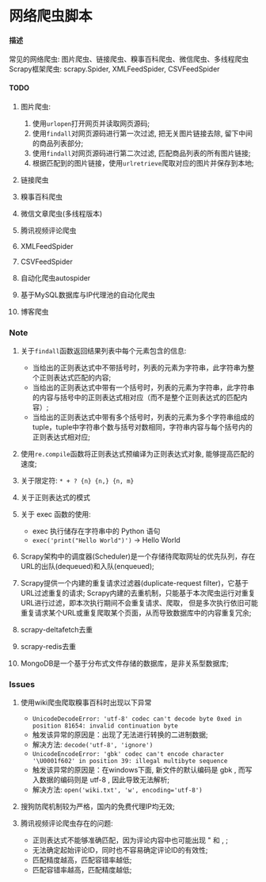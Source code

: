 # 网络爬虫脚本

#### 描述
常见的网络爬虫: 图片爬虫、链接爬虫、糗事百科爬虫、微信爬虫、多线程爬虫
Scrapy框架爬虫: scrapy.Spider, XMLFeedSpider, CSVFeedSpider

#### TODO

1. 图片爬虫:
   1. 使用`urlopen`打开网页并读取网页源码;
   2. 使用`findall`对网页源码进行第一次过滤, 把无关图片链接去除, 留下中间的商品列表部分;
   3. 使用`findall`对网页源码进行第二次过滤, 匹配商品列表的所有图片链接;
   4. 根据匹配到的图片链接，使用`urlretrieve`爬取对应的图片并保存到本地;

2. 链接爬虫

3. 糗事百科爬虫

4. 微信文章爬虫(多线程版本)

5. 腾讯视频评论爬虫

6. XMLFeedSpider

7. CSVFeedSpider

8. 自动化爬虫autospider

9. 基于MySQL数据库与IP代理池的自动化爬虫

10. 博客爬虫

### Note

1. 关于`findall`函数返回结果列表中每个元素包含的信息:
   - 当给出的正则表达式中不带括号时，列表的元素为字符串，此字符串为整个正则表达式匹配的内容;
   - 当给出的正则表达式中带有一个括号时，列表的元素为字符串，此字符串的内容与括号中的正则表达式相对应（而不是整个正则表达式的匹配内容）;
   - 当给出的正则表达式中带有多个括号时，列表的元素为多个字符串组成的tuple，tuple中字符串个数与括号对数相同，字符串内容与每个括号内的正则表达式相对应;

2. 使用`re.compile`函数将正则表达式预编译为正则表达式对象, 能够提高匹配的速度;

3. 关于限定符: `* + ? {n} {n,} {n, m}`

4. 关于正则表达式的模式

5. 关于 exec 函数的使用: 
   - exec 执行储存在字符串中的 Python 语句
   - `exec('print("Hello World")')` -> Hello World
   
6. Scrapy架构中的调度器(Scheduler)是一个存储待爬取网址的优先队列，存在URL的出队(dequeued)和入队(enqueued);   
   
7. Scrapy提供一个内建的重复请求过滤器(duplicate-request filter)，它基于URL过滤重复的请求;
   Scrapy内建的去重机制，只能基于本次爬虫运行对重复URL进行过滤，即本次执行期间不会重复请求、爬取，
   但是多次执行依旧可能重复请求某个URL或重复爬取某个页面，从而导致数据库中的内容重复冗余;

8. scrapy-deltafetch去重

9. scrapy-redis去重

10. MongoDB是一个基于分布式文件存储的数据库，是非关系型数据库;

### Issues

1. 使用wiki爬虫爬取糗事百科时出现以下异常
   - `UnicodeDecodeError: 'utf-8' codec can't decode byte 0xed in position 81654: invalid continuation byte`
   - 触发该异常的原因是：出现了无法进行转换的二进制数据;
   - 解决方法: `decode('utf-8', 'ignore')`
   - `UnicodeEncodeError: 'gbk' codec can't encode character '\U0001f602' in position 39: illegal multibyte sequence`
   - 触发该异常的原因是：在windows下面, 新文件的默认编码是 gbk , 而写入数据的编码则是 utf-8 , 因此导致无法解析;
   - 解决方法: `open('wiki.txt', 'w', encoding='utf-8')`

2. 搜狗防爬机制较为严格，国内的免费代理IP均无效;

3. 腾讯视频评论爬虫存在的问题:
   - 正则表达式不能够准确匹配，因为评论内容中也可能出现 " 和 , ;
   - 无法确定起始评论ID，同时也不容易确定评论ID的有效性;
   - 匹配精度越高，匹配容错率越低; 
   - 匹配容错率越高，匹配精度越低;
   
   